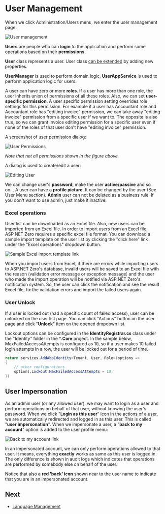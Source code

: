 # User Management

When we click Administration/Users menu, we enter the user management page:

<img src="images/user-management-core-3.png" alt="User management" class="img-thumbnail" />

**Users** are people who can **login** to the application and perform some operations based on their **permissions**.

**User** class represents a user. User class [can be extended](Extending-Existing-Entities.md) by adding new properties.

**UserManager** is used to perform domain logic, **UserAppService** is used to perform application logic for users.

A user can have zero or more **roles**. If a user has more than one role, the user inherits union of permissions of all these roles. Also, we can set **user-specific permission**. A user specific permission setting overrides role settings for this permission. For example if a user has Accountant role and Accountant role has "editing invoice" permission, we can take away "editing invoice" permission from a specific user if we want to. 
The opposite is also true, so we can grant invoice editing permission for a specific user even if none of the roles of that user don't have "editing invoice" permission. 

A screenshot of user permission dialog:

<img src="images/user-permissions-1.png" alt="User Permissions" class="img-thumbnail" />

*Note that not all permissions shown in the figure above.*

A dialog is used to create/edit a user:

<img src="images/edit-user-3.png" alt="Editing User" class="img-thumbnail" />

We can change user's **password**, make the user **active/passive** and so on... A user can have a **profile picture**. It can be changed by the user (See User Menu section). **Admin** user can not be deleted as a business rule. If you don't want to use admin, just make it inactive.

### Excel operations

User list can be downloaded as an Excel file. Also, new users can be imported from an Excel file. In order to import users from an Excel file, ASP.NET Zero requires a specific excel file format. You can download a sample import template on the user list by clicking the "click here" link under the "Excel operations" dropdown button.

<img src="images/user-list-excel-operations-import-template-link.png" alt="Sample Excel import template link" class="img-thumbnail" />

When you import users from Excel, if there are errors while importing users to ASP.NET Zero's database, invalid users will be saved to an Excel file with the reason (validation error message or exception message) and the user who made the import operation will be notified via ASP.NET Zero's notification system. So, the user can click the notification and see the result Excel file, fix the validation errors and import the failed users again.

### User Unlock

If a user is locked out (had a specific count of failed access), user can be unlocked on the user list page. You can click "Actions" button on the user page and click "**Unlock**" item on the opened dropdown list.

Lockout options can be configured in the **IdentityRegistrar.cs** class under the "Identity" folder in the ***.Core** project. In the sample below, MaxFailedAccessAttempts is configured as 10, so if a user makes 10 failed login attempts in a row, the user will be locked out for a period of time.

````csharp
return services.AddAbpIdentity<Tenant, User, Role>(options =>
{
	// other configurations
	options.Lockout.MaxFailedAccessAttempts = 10;
})
````

## User Impersonation

As an admin user (or any allowed user), we may want to login as a user and perform operations on behalf of that user, without knowing the user's password. When we click "**Login as this user**" icon in the actions of a user, we
are automatically redirected and logged in as this user. This is called "**user impersonation**". When we impersonate a user, a "**back to my account**" option is added to the user profile menu:

<img src="images/back-to-my-account-link-3.png" alt="Back to my account link" class="img-thumbnail" />

In an impersonated account, we can only perform operations allowed to that user. It means, everything **exactly** works as same as this user is logged in. The only difference is shown in audit logs which
indicates that operations are performed by somebody else on behalf of the user. 

Notice that also a **red 'back' icon** shown near to the user name to indicate that you are in an impersonated account.

## Next

- [Language Management](Features-Angular-Language-Management)

